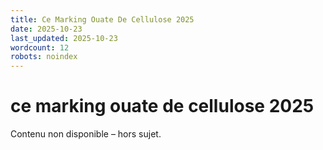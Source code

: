 ```yaml
---
title: Ce Marking Ouate De Cellulose 2025
date: 2025-10-23
last_updated: 2025-10-23
wordcount: 12
robots: noindex
---
```


# ce marking ouate de cellulose 2025

Contenu non disponible – hors sujet.